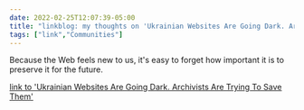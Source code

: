 ```yaml
---
date: 2022-02-25T12:07:39-05:00
title: "linkblog: my thoughts on 'Ukrainian Websites Are Going Dark. Archivists Are Trying To Save Them'"
tags: ["link","Communities"]
---
```

Because the Web feels new to us, it's easy to forget how important it is to preserve it for the future.
 
[link to 'Ukrainian Websites Are Going Dark. Archivists Are Trying To Save Them'](https://www.vice.com/en/article/4awbnd/ukrainian-websites-are-going-dark-archivists-are-trying-to-save-them)
